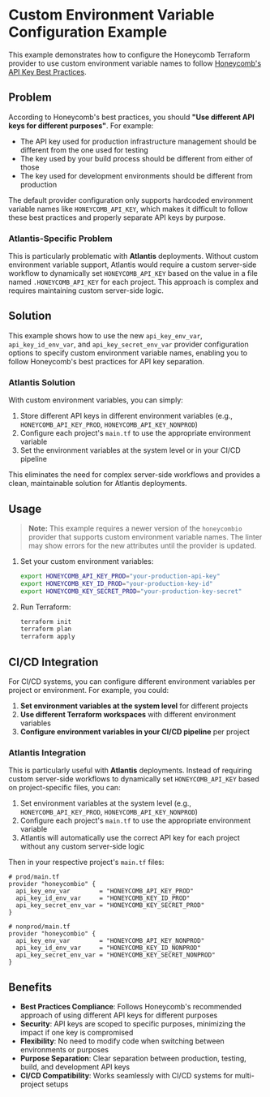 # Custom Environment Variable Configuration Example

This example demonstrates how to configure the Honeycomb Terraform provider to use
custom environment variable names to follow [Honeycomb's API Key Best
Practices](https://docs.honeycomb.io/get-started/best-practices/api-keys/).

## Problem

According to Honeycomb's best practices, you should **"Use different API keys for
different purposes"**. For example:

- The API key used for production infrastructure management should be different
  from the one used for testing
- The key used by your build process should be different from either of those
- The key used for development environments should be different from production

The default provider configuration only supports hardcoded environment variable
names like `HONEYCOMB_API_KEY`, which makes it difficult to follow these best
practices and properly separate API keys by purpose.

### Atlantis-Specific Problem

This is particularly problematic with **Atlantis** deployments. Without custom
environment variable support, Atlantis would require a custom server-side workflow
to dynamically set `HONEYCOMB_API_KEY` based on the value in a file named
`.HONEYCOMB_API_KEY` for each project. This approach is complex and requires
maintaining custom server-side logic.

## Solution

This example shows how to use the new `api_key_env_var`, `api_key_id_env_var`,
and `api_key_secret_env_var` provider configuration options to specify custom
environment variable names, enabling you to follow Honeycomb's best practices for
API key separation.

### Atlantis Solution

With custom environment variables, you can simply:

1. Store different API keys in different environment variables (e.g.,
   `HONEYCOMB_API_KEY_PROD`, `HONEYCOMB_API_KEY_NONPROD`)
2. Configure each project's `main.tf` to use the appropriate environment variable
3. Set the environment variables at the system level or in your CI/CD pipeline

This eliminates the need for complex server-side workflows and provides a clean,
maintainable solution for Atlantis deployments.

## Usage

> **Note:** This example requires a newer version of the `honeycombio` provider
> that supports custom environment variable names. The linter may show errors for
> the new attributes until the provider is updated.

1. Set your custom environment variables:

   ```bash
   export HONEYCOMB_API_KEY_PROD="your-production-api-key"
   export HONEYCOMB_KEY_ID_PROD="your-production-key-id"
   export HONEYCOMB_KEY_SECRET_PROD="your-production-key-secret"
   ```

2. Run Terraform:

   ```bash
   terraform init
   terraform plan
   terraform apply
   ```

## CI/CD Integration

For CI/CD systems, you can configure different environment variables per project
or environment. For example, you could:

1. **Set environment variables at the system level** for different projects
2. **Use different Terraform workspaces** with different environment variables
3. **Configure environment variables in your CI/CD pipeline** per project

### Atlantis Integration

This is particularly useful with **Atlantis** deployments. Instead of requiring
custom server-side workflows to dynamically set `HONEYCOMB_API_KEY` based on
project-specific files, you can:

1. Set environment variables at the system level (e.g., `HONEYCOMB_API_KEY_PROD`,
   `HONEYCOMB_API_KEY_NONPROD`)
2. Configure each project's `main.tf` to use the appropriate environment variable
3. Atlantis will automatically use the correct API key for each project without
   any custom server-side logic

Then in your respective project's `main.tf` files:

```hcl
# prod/main.tf
provider "honeycombio" {
  api_key_env_var        = "HONEYCOMB_API_KEY_PROD"
  api_key_id_env_var     = "HONEYCOMB_KEY_ID_PROD"
  api_key_secret_env_var = "HONEYCOMB_KEY_SECRET_PROD"
}

# nonprod/main.tf
provider "honeycombio" {
  api_key_env_var        = "HONEYCOMB_API_KEY_NONPROD"
  api_key_id_env_var     = "HONEYCOMB_KEY_ID_NONPROD"
  api_key_secret_env_var = "HONEYCOMB_KEY_SECRET_NONPROD"
}
```

## Benefits

- **Best Practices Compliance**: Follows Honeycomb's recommended approach of using
  different API keys for different purposes
- **Security**: API keys are scoped to specific purposes, minimizing the impact
  if one key is compromised
- **Flexibility**: No need to modify code when switching between environments or
  purposes
- **Purpose Separation**: Clear separation between production, testing, build,
  and development API keys
- **CI/CD Compatibility**: Works seamlessly with CI/CD systems for multi-project
  setups
